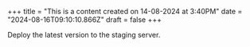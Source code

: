+++
title = "This is a content created on 14-08-2024 at 3:40PM"
date = "2024-08-16T09:10:10.866Z"
draft = false
+++

  Deploy the latest version to the staging server.
        